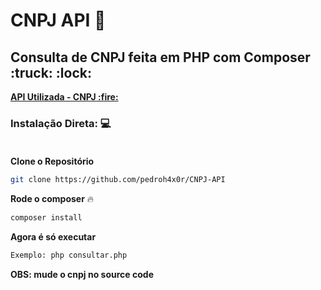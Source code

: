 # CNPJ API :mag_right:
<b>
  <h2>Consulta de CNPJ feita em PHP com Composer :truck: :lock:</h2>
   <a href="https://apiconsultacnpj.com.br">API Utilizada - CNPJ :fire:</a> 
</b>


### Instalação Direta: :computer:<br/><br/>
**Clone o Repositório**
```bash
git clone https://github.com/pedroh4x0r/CNPJ-API
```

**Rode o composer** :fire:
```bash
composer install
```

**Agora é só executar**
```bash
Exemplo: php consultar.php
```

**OBS: mude o cnpj no source code**
